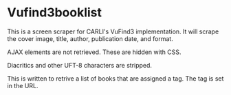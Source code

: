 # Vufind3booklist

This is a screen scraper for CARLI's VuFind3 implementation. It will scrape the cover image, title, author, publication date, and format.  

AJAX elements are not retrieved. These are hidden with CSS.

Diacritics and other UFT-8 characters are stripped.

This is written to retrive a list of books that are assigned a tag. The tag is set in the URL.
